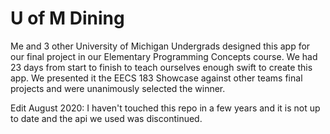 # U of M Dining
Me and 3 other University of Michigan Undergrads designed this app for our final project in our Elementary Programming Concepts course. We had 23 days from start to finish to teach ourselves enough swift to create this app. We presented it the EECS 183 Showcase against other teams final projects and were unanimously selected the winner.

Edit August 2020:
I haven't touched this repo in a few years and it is not up to date and the api we used was discontinued.
